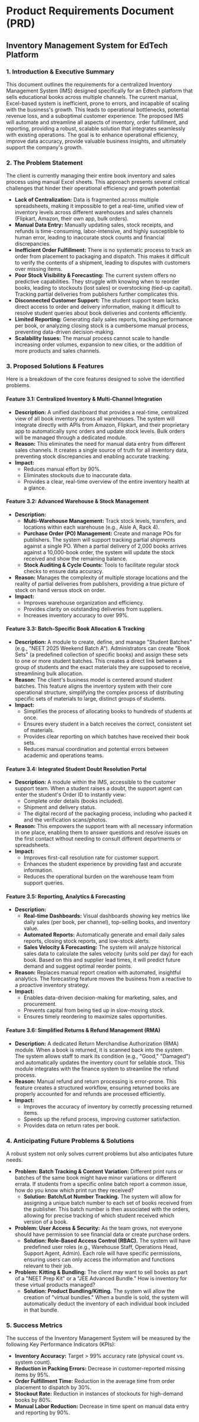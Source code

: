 # **Product Requirements Document (PRD)**

## **Inventory Management System for EdTech Platform**

### **1\. Introduction & Executive Summary**

This document outlines the requirements for a centralized Inventory Management System (IMS) designed specifically for an Edtech platform that sells educational books across multiple channels. The current manual, Excel-based system is inefficient, prone to errors, and incapable of scaling with the business's growth. This leads to operational bottlenecks, potential revenue loss, and a suboptimal customer experience. The proposed IMS will automate and streamline all aspects of inventory, order fulfillment, and reporting, providing a robust, scalable solution that integrates seamlessly with existing operations. The goal is to enhance operational efficiency, improve data accuracy, provide valuable business insights, and ultimately support the company's growth.

### **2\. The Problem Statement**

The client is currently managing their entire book inventory and sales process using manual Excel sheets. This approach presents several critical challenges that hinder their operational efficiency and growth potential:

* **Lack of Centralization:** Data is fragmented across multiple spreadsheets, making it impossible to get a real-time, unified view of inventory levels across different warehouses and sales channels (Flipkart, Amazon, their own app, bulk orders).  
* **Manual Data Entry:** Manually updating sales, stock receipts, and refunds is time-consuming, labor-intensive, and highly susceptible to human error, leading to inaccurate stock counts and financial discrepancies.  
* **Inefficient Order Fulfillment:** There is no systematic process to track an order from placement to packaging and dispatch. This makes it difficult to verify the contents of a shipment, leading to disputes with customers over missing items.  
* **Poor Stock Visibility & Forecasting:** The current system offers no predictive capabilities. They struggle with knowing when to reorder books, leading to stockouts (lost sales) or overstocking (tied-up capital). Tracking partial deliveries from publishers further complicates this.  
* **Disconnected Customer Support:** The student support team lacks direct access to order and delivery information, making it difficult to resolve student queries about book deliveries and contents efficiently.  
* **Limited Reporting:** Generating daily sales reports, tracking performance per book, or analyzing closing stock is a cumbersome manual process, preventing data-driven decision-making.  
* **Scalability Issues:** The manual process cannot scale to handle increasing order volumes, expansion to new cities, or the addition of more products and sales channels.

### **3\. Proposed Solutions & Features**

Here is a breakdown of the core features designed to solve the identified problems.

#### **Feature 3.1: Centralized Inventory & Multi-Channel Integration**

* **Description:** A unified dashboard that provides a real-time, centralized view of all book inventory across all warehouses. The system will integrate directly with APIs from Amazon, Flipkart, and their proprietary app to automatically sync orders and update stock levels. Bulk orders will be managed through a dedicated module.  
* **Reason:** This eliminates the need for manual data entry from different sales channels. It creates a single source of truth for all inventory data, preventing stock discrepancies and enabling accurate tracking.  
* **Impact:**  
  * Reduces manual effort by 90%.  
  * Eliminates stockouts due to inaccurate data.  
  * Provides a clear, real-time overview of the entire inventory health at a glance.

#### **Feature 3.2: Advanced Warehouse & Stock Management**

* **Description:**  
  * **Multi-Warehouse Management:** Track stock levels, transfers, and locations within each warehouse (e.g., Aisle A, Rack 4).  
  * **Purchase Order (PO) Management:** Create and manage POs for publishers. The system will support tracking partial shipments against a single PO. When a partial delivery of 2,000 books arrives against a 10,000-book order, the system will update the stock received and show the remaining balance.  
  * **Stock Auditing & Cycle Counts:** Tools to facilitate regular stock checks to ensure data accuracy.  
* **Reason:** Manages the complexity of multiple storage locations and the reality of partial deliveries from publishers, providing a true picture of stock on hand versus stock on order.  
* **Impact:**  
  * Improves warehouse organization and efficiency.  
  * Provides clarity on outstanding deliveries from suppliers.  
  * Increases inventory accuracy to over 99%.

#### **Feature 3.3: Batch-Specific Book Allocation & Tracking**

* **Description:** A module to create, define, and manage "Student Batches" (e.g., "NEET 2025 Weekend Batch A"). Administrators can create "Book Sets" (a predefined collection of specific books) and assign these sets to one or more student batches. This creates a direct link between a group of students and the exact materials they are supposed to receive, streamlining bulk allocation.  
* **Reason:** The client's business model is centered around student batches. This feature aligns the inventory system with their core operational structure, simplifying the complex process of distributing specific sets of materials to large, distinct groups of students.  
* **Impact:**  
  * Simplifies the process of allocating books to hundreds of students at once.  
  * Ensures every student in a batch receives the correct, consistent set of materials.  
  * Provides clear reporting on which batches have received their book sets.  
  * Reduces manual coordination and potential errors between academic and operations teams.

#### **Feature 3.4: Integrated Student Doubt Resolution Portal**

* **Description:** A module within the IMS, accessible to the customer support team. When a student raises a doubt, the support agent can enter the student's Order ID to instantly view:  
  * Complete order details (books included).  
  * Shipment and delivery status.  
  * The digital record of the packaging process, including who packed it and the verification scans/photos.  
* **Reason:** This empowers the support team with all necessary information in one place, enabling them to answer questions and resolve issues on the first contact without needing to consult different departments or spreadsheets.  
* **Impact:**  
  * Improves first-call resolution rate for customer support.  
  * Enhances the student experience by providing fast and accurate information.  
  * Reduces the operational burden on the warehouse team from support queries.

#### **Feature 3.5: Reporting, Analytics & Forecasting**

* **Description:**  
  * **Real-time Dashboards:** Visual dashboards showing key metrics like daily sales (per book, per channel), top-selling books, and inventory value.  
  * **Automated Reports:** Automatically generate and email daily sales reports, closing stock reports, and low-stock alerts.  
  * **Sales Velocity & Forecasting:** The system will analyze historical sales data to calculate the sales velocity (units sold per day) for each book. Based on this and supplier lead times, it will predict future demand and suggest optimal reorder points.  
* **Reason:** Replaces manual report creation with automated, insightful analytics. The forecasting feature moves the business from a reactive to a proactive inventory strategy.  
* **Impact:**  
  * Enables data-driven decision-making for marketing, sales, and procurement.  
  * Prevents capital from being tied up in slow-moving stock.  
  * Ensures timely reordering to maximize sales opportunities.

#### **Feature 3.6: Simplified Returns & Refund Management (RMA)**

* **Description:** A dedicated Return Merchandise Authorization (RMA) module. When a book is returned, it is scanned back into the system. The system allows staff to mark its condition (e.g., "Good," "Damaged") and automatically updates the inventory count for sellable stock. This module integrates with the finance system to streamline the refund process.  
* **Reason:** Manual refund and return processing is error-prone. This feature creates a structured workflow, ensuring returned books are properly accounted for and refunds are processed efficiently.  
* **Impact:**  
  * Improves the accuracy of inventory by correctly processing returned items.  
  * Speeds up the refund process, improving customer satisfaction.  
  * Provides data on return rates per book.

### **4\. Anticipating Future Problems & Solutions**

A robust system not only solves current problems but also anticipates future needs.

* **Problem: Batch Tracking & Content Variation:** Different print runs or batches of the same book might have minor variations or different errata. If students from a specific online batch report a common issue, how do you know which print run they received?  
  * **Solution: Batch/Lot Number Tracking.** The system will allow for assigning a unique batch number to each set of books received from the publisher. This batch number is then associated with the orders, allowing for precise tracking of which student received which version of a book.  
* **Problem: User Access & Security:** As the team grows, not everyone should have permission to see financial data or create purchase orders.  
  * **Solution: Role-Based Access Control (RBAC).** The system will have predefined user roles (e.g., Warehouse Staff, Operations Head, Support Agent, Admin). Each role will have specific permissions, ensuring users can only access the information and functions relevant to their job.  
* **Problem: Kitting & Bundling:** The client may want to sell books as part of a "NEET Prep Kit" or a "JEE Advanced Bundle." How is inventory for these virtual products managed?  
  * **Solution: Product Bundling/Kitting.** The system will allow the creation of "virtual bundles." When a bundle is sold, the system will automatically deduct the inventory of each individual book included in that bundle.

### **5\. Success Metrics**

The success of the Inventory Management System will be measured by the following Key Performance Indicators (KPIs):

* **Inventory Accuracy:** Target \> 99% accuracy rate (physical count vs. system count).  
* **Reduction in Packing Errors:** Decrease in customer-reported missing items by 95%.  
* **Order Fulfillment Time:** Reduction in the average time from order placement to dispatch by 30%.  
* **Stockout Rate:** Reduction in instances of stockouts for high-demand books by 80%.  
* **Manual Labor Reduction:** Decrease in time spent on manual data entry and reporting by 90%.